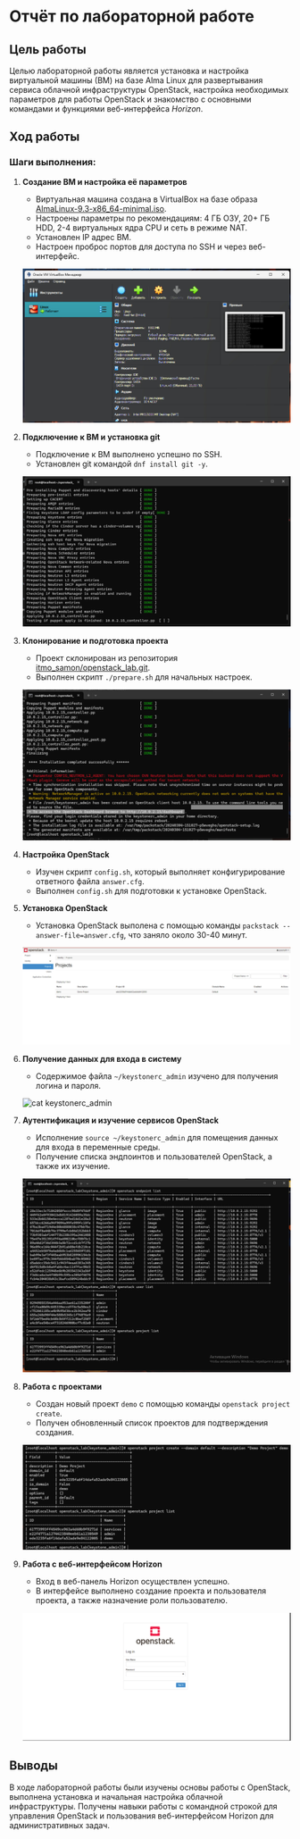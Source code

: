 # Отчёт по лабораторной работе

## Цель работы

Целью лабораторной работы является установка и настройка виртуальной машины (ВМ) на базе Alma Linux для развертывания сервиса облачной инфраструктуры OpenStack, настройка необходимых параметров для работы OpenStack и знакомство с основными командами и функциями веб-интерфейса _Horizon_.

## Ход работы

### Шаги выполнения:

1. **Создание ВМ и настройка её параметров**

   - Виртуальная машина создана в VirtualBox на базе образа [AlmaLinux-9.3-x86_64-minimal.iso](https://repo.almalinux.org/almalinux/9.3/isos/x86_64/AlmaLinux-9.3-x86_64-minimal.iso).
   - Настроены параметры по рекомендациям: 4 ГБ ОЗУ, 20+ ГБ HDD, 2-4 виртуальных ядра CPU и сеть в режиме NAT.
   - Установлен IP адрес ВМ.
   - Настроен проброс портов для доступа по SSH и через веб-интерфейс.

   ![Установка линукс](Установка_линукс.jpg)

2. **Подключение к ВМ и установка git**

   - Подключение к ВМ выполнено успешно по SSH.
   - Установлен git командой `dnf install git -y`.

   ![Установка OpenStack](Установка_OpenStack.jpg)

3. **Клонирование и подготовка проекта**

   - Проект склонирован из репозитория [itmo_samon/openstack_lab.git](https://gitlab.com/itmo_samon/openstack_lab.git).
   - Выполнен скрипт `./prepare.sh` для начальных настроек.

   ![Успешно установлен](Успешно_установлен.jpg)

4. **Настройка OpenStack**

   - Изучен скрипт `config.sh`, который выполняет конфигурирование ответного файла `answer.cfg`.
   - Выполнен `config.sh` для подготовки к установке OpenStack.

5. **Установка OpenStack**

   - Установка OpenStack выполена с помощью команды `packstack --answer-file=answer.cfg`, что заняло около 30-40 минут.

   ![Результат](Результат.jpg)

6. **Получение данных для входа в систему**

   - Содержимое файла `~/keystonerc_admin` изучено для получения логина и пароля.

   ![cat keystonerc_admin](cat_keystonerc_admin.jpg)

7. **Аутентификация и изучение сервисов OpenStack**

   - Исполнение `source ~/keystonerc_admin` для помещения данных для входа в переменные среды.
   - Получение списка эндпоинтов и пользователей OpenStack, а также их изучение.

   ![Изучаем вывод](Изучаем_вывод.jpg)

8. **Работа с проектами**

   - Создан новый проект `demo` с помощью команды `openstack project create`.
   - Получен обновленный список проектов для подтверждения создания.

   ![Создан проект](Создан_проект.jpg)

9. **Работа с веб-интерфейсом Horizon**

   - Вход в веб-панель Horizon осуществлен успешно.
   - В интерфейсе выполнено создание проекта и пользователя проекта, а также назначение роли пользователю.

   ![интерфейс openstack](интерфейс_openstack.jpg)

## Выводы

В ходе лабораторной работы были изучены основы работы с OpenStack, выполнена установка и начальная настройка облачной инфраструктуры. Получены навыки работы с командной строкой для управления OpenStack и пользования веб-интерфейсом Horizon для административных задач.
